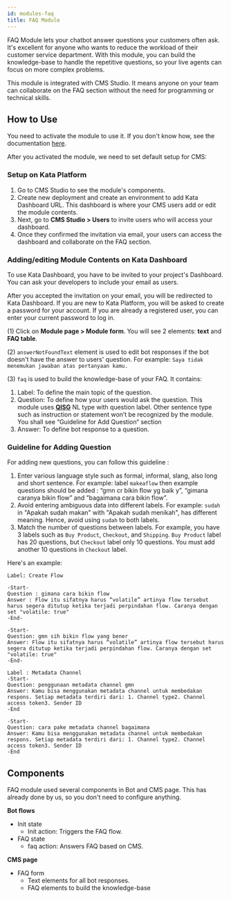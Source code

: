 ```yaml
---
id: modules-faq
title: FAQ Module
---
```


FAQ Module lets your chatbot answer questions your customers often ask. It's excellent for anyone who wants to reduce the workload of their customer service department. With this module, you can build the knowledge-base to handle the repetitive questions, so your live agents can focus on more complex problems.

This module is integrated with CMS Studio. It means anyone on your team can collaborate on the FAQ section without the need for programming or technical skills.

## How to Use

You need to activate the module to use it. If you don't know how, see the documentation [here](http://docs.kata.ai/modules/introduction).

After you activated the module, we need to set default setup for CMS:

### Setup on Kata Platform

1. Go to CMS Studio to see the module's components.
2. Create new deployment and create an environment to add Kata Dashboard URL. This dashboard is where your CMS users add or edit the module contents.
3. Next, go to **CMS Studio > Users** to invite users who will access your dashboard.
4. Once they confirmed the invitation via email, your users can access the dashboard and collaborate on the FAQ section.

### Adding/editing Module Contents on Kata Dashboard

To use Kata Dashboard, you have to be invited to your project's Dashboard. You can ask your developers to include your email as users.

After you accepted the invitation on your email, you will be redirected to Kata Dashboard. If you are new to Kata Platform, you will be asked to create a password for your account. If you are already a registered user, you can enter your current password to log in.

(1) Click on **Module page > Module form**. You will see 2 elements: **text** and **FAQ table**.

(2) `answerNotFoundText` element is used to edit bot responses if the bot doesn't have the answer to users' question. For example: `Saya tidak menemukan jawaban atas pertanyaan kamu.`

(3) `faq` is used to build the knowledge-base of your FAQ. It contains:

1. Label: To define the main topic of the question.
2. Question: To define how your users would ask the question. This module uses [**QISG**](https://docs.kata.ai/nl-studio/entity/#trait) NL type with question label. Other sentence type such as instruction or statement won’t be recognized by the module. You shall see “Guideline for Add Question“ section
3. Answer: To define bot response to a question.

### Guideline for Adding Question

For adding new questions, you can follow this guideline :

1. Enter various language style such as formal, informal, slang, also long and short sentence. For example: label `makeaflow` then example questions should be added :  “gmn cr bikin flow yg baik y”, “gimana caranya bikin flow” and ”bagaimana cara bikin flow”.
2. Avoid entering ambiguous data into different labels. For example: `sudah` in "Apakah sudah makan" with "Apakah sudah menikah", has different meaning. Hence, avoid using `sudah` to both labels.
3. Match the number of questions between labels. For example, you have 3 labels such as `Buy Product`, `Checkout`, and `Shipping`.  `Buy Product` label has 20 questions, but `Checkout` label only 10 questions. You must add another 10 questions in `Checkout` label.


Here's an example:

```
Label: Create Flow
        
-Start-
Question : gimana cara bikin flow
Answer : Flow itu sifatnya harus “volatile” artinya flow tersebut harus segera ditutup ketika terjadi perpindahan flow. Caranya dengan set "volatile: true"
-End-
        
-Start-
Question: gmn sih bikin flow yang bener
Answer: Flow itu sifatnya harus “volatile” artinya flow tersebut harus segera ditutup ketika terjadi perpindahan flow. Caranya dengan set "volatile: true"
-End-
        
Label : Metadata Channel
-Start-
Question: penggunaan metadata channel gmn
Answer: Kamu bisa menggunakan metadata channel untuk membedakan respons. Setiap metadata terdiri dari: 1. Channel type2. Channel access token3. Sender ID
-End
        
-Start-
Question: cara pake metadata channel bagaimana
Answer: Kamu bisa menggunakan metadata channel untuk membedakan respons. Setiap metadata terdiri dari: 1. Channel type2. Channel access token3. Sender ID
-End
```

## Components

FAQ module used several components in Bot and CMS page. This has already done by us, so you don't need to configure anything.

**Bot flows**

- Init state
  - Init action: Triggers the FAQ flow.
- FAQ state
  - faq action: Answers FAQ based on CMS.

**CMS page**

- FAQ form
  - Text elements for all bot responses.
  - FAQ elements to build the knowledge-base
